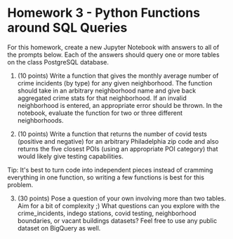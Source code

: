 # Homework 3 - Python Functions around SQL Queries

For this homework, create a new Jupyter Notebook with answers to all of the prompts below. Each of the answers should query one or more tables on the class PostgreSQL database.

1. (10 points) Write a function that gives the monthly average number of crime incidents (by type) for any given neighborhood. The function should take in an arbitrary neighborhood name and give back aggregated crime stats for that neighborhood. If an invalid neighborhood is entered, an appropriate error should be thrown. In the notebook, evaluate the function for two or three different neighborhoods.

2. (10 points) Write a function that returns the number of covid tests (positive and negative) for an arbitrary Philadelphia zip code and also returns the five closest POIs (using an appropriate POI category) that would likely give testing capabilities.

Tip: It's best to turn code into independent pieces instead of cramming everything in one function, so writing a few functions is best for this problem.

3. (30 points) Pose a question of your own involving more than two tables. Aim for a bit of complexity ;) What questions can you explore with the crime_incidents, indego stations, covid testing, neighborhood boundaries, or vacant buildings datasets? Feel free to use any public dataset on BigQuery as well.
